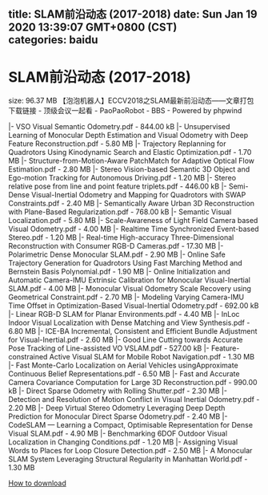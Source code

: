 
title: SLAM前沿动态 (2017-2018)
date: Sun Jan 19 2020 13:39:07 GMT+0800 (CST)    
categories: baidu
---

# SLAM前沿动态 (2017-2018)
size: 96.37 MB
 【泡泡机器人】ECCV2018之SLAM最新前沿动态——文章打包下载链接 - 顶级会议一起看 - PaoPaoRobot - BBS - Powered by phpwind
 
|- VSO Visual Semantic Odometry.pdf - 844.00 kB
|- Unsupervised Learning of Monocular Depth Estimation and Visual Odometry with Deep Feature Reconstruction.pdf - 5.80 MB
|- Trajectory Replanning for Quadrotors Using Kinodynamic Search and Elastic Optimization.pdf - 1.70 MB
|- Structure-from-Motion-Aware PatchMatch for Adaptive Optical Flow Estimation.pdf - 2.80 MB
|- Stereo Vision-based Semantic 3D Object and Ego-motion Tracking for Autonomous Driving.pdf - 1.20 MB
|- Stereo relative pose from line and point feature triplets.pdf - 446.00 kB
|- Semi-Dense Visual-Inertial Odometry and Mapping for Quadrotors with SWAP Constraints.pdf - 2.40 MB
|- Semantically Aware Urban 3D Reconstruction with Plane-Based Regularization.pdf - 768.00 kB
|- Semantic Visual Localization.pdf - 5.80 MB
|- Scale-Awareness of Light Field Camera based Visual Odometry.pdf - 4.00 MB
|- Realtime Time Synchronized Event-based Stereo.pdf - 1.20 MB
|- Real-time High-accuracy Three-Dimensional Reconstruction with Consumer RGB-D Cameras.pdf - 17.30 MB
|- Polarimetric Dense Monocular SLAM.pdf - 2.90 MB
|- Online Safe Trajectory Generation for Quadrotors Using Fast Marching Method and Bernstein Basis Polynomial.pdf - 1.90 MB
|- Online Initialization and Automatic Camera-IMU Extrinsic Calibration for Monocular Visual-Inertial SLAM.pdf - 4.00 MB
|- Monocular Visual Odometry Scale Recovery using Geometrical Constraint.pdf - 2.70 MB
|- Modeling Varying Camera-IMU Time Offset in Optimization-Based Visual-Inertial Odometry.pdf - 692.00 kB
|- Linear RGB-D SLAM for Planar Environments.pdf - 4.40 MB
|- InLoc  Indoor Visual Localization with Dense Matching and View Synthesis.pdf - 6.80 MB
|- ICE-BA Incremental, Consistent and Efficient Bundle Adjustment for Visual-Inertial.pdf - 2.60 MB
|- Good Line Cutting towards Accurate Pose Tracking of Line-assisted VO VSLAM.pdf - 527.00 kB
|- Feature-constrained Active Visual SLAM for Mobile Robot Navigation.pdf - 1.30 MB
|- Fast Monte-Carlo Localization on Aerial Vehicles usingApproximate Continuous Belief Representations.pdf - 6.50 MB
|- Fast and Accurate Camera Covariance Computation for Large 3D Reconstruction.pdf - 990.00 kB
|- Direct Sparse Odometry with Rolling Shutter.pdf - 2.30 MB
|- Detection and Resolution of Motion Conflict in Visual Inertial Odometry.pdf - 2.20 MB
|- Deep Virtual Stereo Odometry Leveraging Deep Depth Prediction for Monocular Direct Sparse Odometry.pdf - 2.40 MB
|- CodeSLAM — Learning a Compact, Optimisable Representation for Dense Visual SLAM.pdf - 4.90 MB
|- Benchmarking 6DOF Outdoor Visual Localization in Changing Conditions.pdf - 1.20 MB
|- Assigning Visual Words to Places for Loop Closure Detection.pdf - 2.50 MB
|- A Monocular SLAM System Leveraging Structural Regularity in Manhattan World.pdf - 1.30 MB

[How to download](https://bpcam.bemobtrk.com/go/2ceec3aa-1ca2-46d6-b9ff-aaa5c184517c?jno=4894)